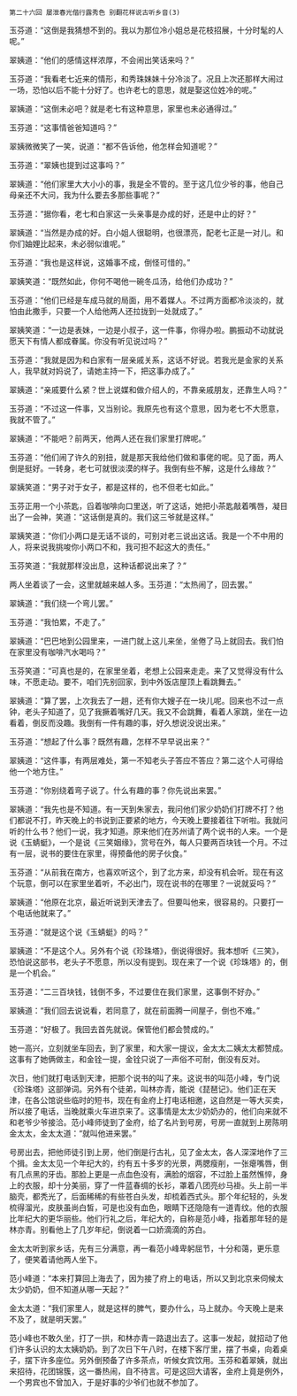     第二十六回 屡泄春光偕行露秀色 别翻花样说古听乡音(3) 

   玉芬道：“这倒是我猜想不到的。我以为那位冷小姐总是花枝招展，十分时髦的人呢。”

   翠姨道：“他们的感情这样浓厚，不会闹出笑话来吗？”

   玉芬道：“我看老七近来的情形，和秀珠妹妹十分冷淡了。况且上次还那样大闹过一场，恐怕以后不能十分好了。也许老七的意思，就是娶这位姓冷的呢。”

   翠姨道：“这倒未必吧？就是老七有这种意思，家里也未必通得过。”

   玉芬道：“这事情爸爸知道吗？”

   翠姨微微笑了一笑，说道：“都不告诉他，他怎样会知道呢？”

   玉芬道：“翠姨也提到过这事吗？”

   翠姨道：“他们家里大大小小的事，我是全不管的。至于这几位少爷的事，他自己母亲还不大问，我为什么要去多那些事呢？”

   玉芬道：“据你看，老七和白家这一头亲事是办成的好，还是中止的好？”

   翠姨道：“当然是办成的好。白小姐人很聪明，也很漂亮，配老七正是一对儿。和你们妯娌比起来，未必弱似谁呢。”

   玉芬道：“我也是这样说，这婚事不成，倒怪可惜的。”

   翠姨笑道：“既然如此，你何不喝他一碗冬瓜汤，给他们办成功？”

   玉芬道：“他们已经是车成马就的局面，用不着媒人。不过两方面都冷淡淡的，就怕由此撒手，只要一个人给他两人还拉拢到一处就成了。”

   翠姨笑道：“一边是表妹，一边是小叔子，这一件事，你得办啦。鹏振动不动就说愿天下有情人都成眷属。你没有听见说过吗？”

   玉芬道：“我就是因为和白家有一层亲戚关系，这话不好说。若我光是金家的关系人，我早就对妈说了，请她主持一下，把这事办成了。”

   翠姨道：“亲戚要什么紧？世上说媒和做介绍人的，不靠亲戚朋友，还靠生人吗？”

   玉芬道：“不过这一件事，又当别论。我原先也有这个意思，因为老七不大愿意，我就不管了。”

   翠姨道：“不能吧？前两天，他两人还在我们家里打牌呢。”

   玉芬道：“他们闹了许久的别扭，就是那天我给他们做和事佬的呢。见了面，两人倒是挺好。一转身，老七可就很淡漠的样子。我倒有些不解，这是什么缘故？”

   翠姨笑道：“男子对于女子，都是这样的，也不但老七如此。”

   玉芬正用一个小茶匙，舀着咖啡向口里送，听了这话，她把小茶匙敲着嘴唇，凝目出了一会神，笑道：“这话倒是真的。我们这三爷就是这样。”

   翠姨笑道：“你们小两口是无话不谈的，可别对老三说出这话。我是一个不中用的人，将来说我挑唆你小两口不和，我可担不起这大的责任。”

   玉芬笑道：“我就那样没出息，这种话都说出来了？”

   两人坐着谈了一会，这里就越来越人多。玉芬道：“太热闹了，回去罢。”

   翠姨道：“我们绕一个弯儿罢。”

   玉芬道：“我怕累，不走了。”

   翠姨道：“巴巴地到公园里来，一进门就上这儿来坐，坐倦了马上就回去。我们怕在家里没有咖啡汽水喝吗？”

   玉芬笑道：“可真也是的，在家里坐着，老想上公园来走走。来了又觉得没有什么味，不愿走动。要不，咱们先别回家，到中外饭店屋顶上看跳舞去。”

   翠姨道：“算了罢，上次我去了一趟，还有你大嫂子在一块儿呢。回来也不过一点钟，老头子知道了，见了我撅着嘴好几天。我又不会跳舞，看着人家跳，坐在一边看着，倒反而没趣。我倒有一件有趣的事，好久想说没说出来。”

   玉芬道：“想起了什么事？既然有趣，怎样不早早说出来？”

   翠姨道：“这件事，有两层难处，第一不知老头子答应不答应？第二这个人可得给他一个地方住。”

   玉芬道：“你别绕着弯子说了。什么有趣的事？你先说出来罢。”

   翠姨道：“我先也是不知道。有一天到朱家去，我问他们家少奶奶们打牌不打？他们都说不打，昨天晚上的书说到正要紧的地方，今天晚上要接着往下听啦。我就问听的什么书？他们一说，我才知道。原来他们在苏州请了两个说书的人来。一个是说《玉蜻蜓》，一个是说《三笑姻缘》，赏号在外，每人只要两百块钱一个月。不过有一层，说书的要住在家里，得预备他的房子伙食。”

   玉芬道：“从前我在南方，也喜欢听这个，到了北方来，却没有机会听。现在有这个玩意，倒可以在家里坐着听，不必出门，现在说书的在哪里？一说就妥吗？”

   翠姨道：“他原在北京，最近听说到天津去了。但要叫他来，很容易的。只要打一个电话他就来了。”

   玉芬道：“就是这个说《玉蜻蜓》的吗？”

   翠姨道：“不是这个人。另外有个说《珍珠塔》，倒说得很好。我本想听《三笑》，恐怕说这部书，老头子不愿意，所以没有提到。现在来了一个说《珍珠塔》的，倒是一个机会。”

   玉芬道：“二三百块钱，钱倒不多，不过要住在我们家里，这事倒不好办。”

   翠姨道：“我们回去说说看，若同意了，就在前面腾一间屋子，倒也不难。”

   玉芬道：“好极了。我回去首先就说。保管他们都会赞成的。”

   她一高兴，立刻就坐车回去，到了家里，和大家一提议，金太太二姨太太都赞成。这事有了她俩做主，和金铨一提，金铨只说了一声俗不可耐，倒没有反对。

   次日，他们就打电话到天津，把那个说书的叫了来。这说书的叫范小峰，专门说《珍珠塔》这部弹词。另外有个徒弟，叫林亦青，能说《琵琶记》。他们正在天津，在各公馆说些临时的短书，现在有金府上打电话相邀，这自然是一等大买卖，所以接了电话，当晚就乘火车进京来了。这事情是太太少奶奶办的，他们向来就不和老爷少爷接洽。范小峰师徒到了金府，给了名片到号房，号房一直就到上房陈明金太太，金太太道：“就叫他进来罢。”

   号房出去，把他师徒引到上房，他们倒是行古礼，见了金太太，各人深深地作了三个揖。金太太见一个年纪大的，约有五十多岁的光景，两腮瘦削，一张瘪嘴唇，倒有几点黑的牙齿。那脸上更是一点血色没有，满脸的烟容，不过脸上虽然憔悴，身上的衣服，却十分美丽，穿了一件蓝春绸的长衫，罩着八团亮纱马褂。头上前一半脑壳，都秃光了，后面稀稀的有些苍白头发，却梳着西式头。那个年纪轻的，头发梳得溜光，皮肤虽尚白皙，可是也没有血色，眼睛下还隐隐有一道青纹。他的衣服比年纪大的更华丽些。他们行礼之后，年纪大的，自称是范小峰，指着那年轻的是林亦青。别看他上了几岁年纪，倒说着一口娇滴滴的苏白。

   金太太听到家乡话，先有三分满意，再一看范小峰卑躬屈节，十分和蔼，更乐意了，便笑着请他两人坐下。

   范小峰道：“本来打算回上海去了，因为接了府上的电话，所以又到北京来伺候太太少奶奶，但不知道从哪一天起？”

   金太太道：“我们家里人，就是这样的脾气，要办什么，马上就办。今天晚上是来不及了，就是明天罢。”

   范小峰也不敢久坐，打了一拱，和林亦青一路退出去了。这事一发起，就招动了他们许多认识的太太姨奶奶。到了次日下午八时，在楼下客厅里，摆了书桌，向着桌子，摆下许多座位。另外倒预备了许多茶点，听候女宾饮用。玉芬和着翠姨，就出来招待，花团锦簇，这一番热闹，自不待言。可是这回大请客，金府上竟是例外，一个男宾也不曾加入，于是好事的少爷们也就不参加了。

